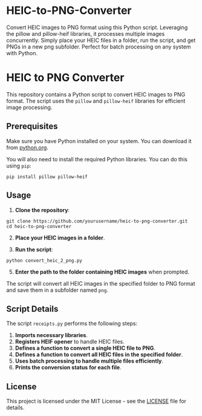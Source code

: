 # HEIC-to-PNG-Converter
Convert HEIC images to PNG format using this Python script. Leveraging the pillow and pillow-heif libraries, it processes multiple images concurrently. Simply place your HEIC files in a folder, run the script, and get PNGs in a new png subfolder. Perfect for batch processing on any system with Python.


# HEIC to PNG Converter

This repository contains a Python script to convert HEIC images to PNG format. The script uses the `pillow` and `pillow-heif` libraries for efficient image processing.

## Prerequisites

Make sure you have Python installed on your system. You can download it from [python.org](https://www.python.org/).

You will also need to install the required Python libraries. You can do this using `pip`:
```
pip install pillow pillow-heif
```
## Usage

1. **Clone the repository**:
```
git clone https://github.com/yourusername/heic-to-png-converter.git
cd heic-to-png-converter
```

2. **Place your HEIC images in a folder**.

3. **Run the script**:
```
python convert_heic_2_png.py
```

5. **Enter the path to the folder containing HEIC images** when prompted.

The script will convert all HEIC images in the specified folder to PNG format and save them in a subfolder named `png`.

## Script Details

The script `receipts.py` performs the following steps:

1. **Imports necessary libraries**.
2. **Registers HEIF opener** to handle HEIC files.
3. **Defines a function to convert a single HEIC file to PNG**.
4. **Defines a function to convert all HEIC files in the specified folder**.
5. **Uses batch processing to handle multiple files efficiently**.
6. **Prints the conversion status for each file**.

## License

This project is licensed under the MIT License - see the [LICENSE](LICENSE) file for details.

